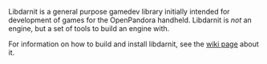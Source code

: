 Libdarnit is a general purpose gamedev library initially intended for development of games for the OpenPandora handheld. Libdarnit is _not_ an engine, but a set of tools to build an engine with.

For information on how to build and install libdarnit, see the [wiki page](http://github.com/slaeshjag/libdarnit/wiki/Getting-started) about it.


